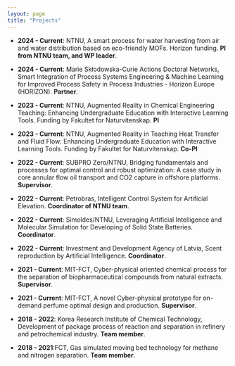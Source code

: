 ```yaml
---
layout: page
title: "Projects"
---
```

 - **2024 - Current**: NTNU, A smart process for water harvesting from air and water distribution based on eco-friendly MOFs. Horizon funding. **PI from NTNU team, and WP leader**.
  
 - **2024 - Current**: Marie Skłodowska-Curie Actions Doctoral Networks, Smart Integration of Process Systems Engineering & Machine Learning for Improved Process Safety in Process Industries - Horizon Europe (HORIZON). **Partner**.
 
 - **2023 - Current**: NTNU, Augmented Reality in Chemical Engineering Teaching: Enhancing Undergraduate Education with Interactive Learning Tools. Funding by Fakultet for Naturvitenskap. **PI**
 
 - **2023 - Current**: NTNU, Augmented Reality in Teaching Heat Transfer and Fluid Flow: Enhancing Undergraduate Education with Interactive Learning Tools. Funding by Fakultet for Naturvitenskap. **Co-PI**
   
 - **2022 - Current**: SUBPRO Zero/NTNU, Bridging fundamentals and processes for optimal control and robust optimization: A case study in core annular flow oil transport and CO2 capture in offshore platforms. **Supervisor**.
   
 - **2022 - Current**: Petrobras, Intelligent Control System for Artificial Elevation. **Coordinator of NTNU team**.
   
 - **2022 - Current**: Simoldes/NTNU, Leveraging Artificial Intelligence and Molecular Simulation for Developing of Solid State Batteries. **Coordinator**.
   
 - **2022 - Current**: Investment and Development Agency of Latvia, Scent reproduction by Artificial Intelligence. **Coordinator**.
   
 - **2021 - Current**: MIT-FCT, Cyber-physical oriented chemical process for the separation of biopharmaceutical compounds from natural extracts. **Supervisor**.
   
 - **2021 - Current**: MIT-FCT, A novel Cyber-physical prototype for on-demand perfume optimal design and production. **Supervisor**.
   
 - **2018 - 2022**: Korea Research Institute of Chemical Technology, Development of package process of reaction and separation in refinery and petrochemical industry. **Team member**.
 - **2018 - 2021**:FCT, Gas simulated moving bed technology for methane and nitrogen separation. **Team member**.
